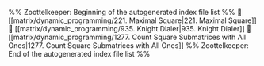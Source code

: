 %% Zoottelkeeper: Beginning of the autogenerated index file list  %%
📄 [[matrix/dynamic_programming/221. Maximal Square|221. Maximal Square]]
📄 [[matrix/dynamic_programming/935. Knight Dialer|935. Knight Dialer]]
📄 [[matrix/dynamic_programming/1277. Count Square Submatrices with All Ones|1277. Count Square Submatrices with All Ones]]
%% Zoottelkeeper: End of the autogenerated index file list  %%
